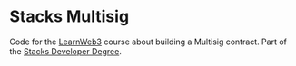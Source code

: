 # Stacks Multisig

Code for the [LearnWeb3](https://learnweb3.io) course about building a Multisig contract. Part of the [Stacks Developer Degree](https://learnweb3.io/degrees/stacks-developer-degree).
